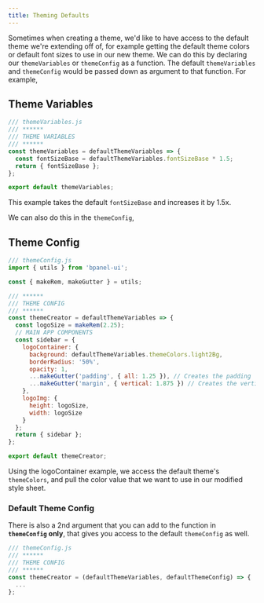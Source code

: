 ```yaml
---
title: Theming Defaults
---
```

Sometimes when creating a theme, we'd like to have access to the default theme we're extending off of, for example getting the default theme colors or default font sizes to use in our new theme. We can do this by declaring our `themeVariables` or `themeConfig` as a function. The default `themeVariables` and `themeConfig` would be passed down as argument to that function. For example,

## Theme Variables
```javascript
/// themeVariables.js
/// ******
/// THEME VARIABLES
/// ******
const themeVariables = defaultThemeVariables => {
  const fontSizeBase = defaultThemeVariables.fontSizeBase * 1.5;
  return { fontSizeBase };
};

export default themeVariables;

```

This example takes the default `fontSizeBase` and increases it by 1.5x.

We can also do this in the `themeConfig`,

## Theme Config
```javascript
/// themeConfig.js
import { utils } from 'bpanel-ui';

const { makeRem, makeGutter } = utils;

/// ******
/// THEME CONFIG
/// ******
const themeCreator = defaultThemeVariables => {
  const logoSize = makeRem(2.25);
  // MAIN APP COMPONENTS
  const sidebar = {
    logoContainer: {
      background: defaultThemeVariables.themeColors.light2Bg,
      borderRadius: '50%',
      opacity: 1,
      ...makeGutter('padding', { all: 1.25 }), // Creates the padding
      ...makeGutter('margin', { vertical: 1.875 }) // Creates the vertical margin
    },
    logoImg: {
      height: logoSize,
      width: logoSize
    }
  };
  return { sidebar };
};

export default themeCreator;

```

Using the logoContainer example, we access the default theme's `themeColors`, and pull the color value that we want to use in our modified style sheet.

### Default Theme Config
There is also a 2nd argument that you can add to the function in **`themeConfig` only**, that gives you access to the default `themeConfig` as well.

```javascript
/// themeConfig.js
/// ******
/// THEME CONFIG
/// ******
const themeCreator = (defaultThemeVariables, defaultThemeConfig) => {
  ...
};

```
